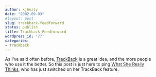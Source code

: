 ```yaml
---
author: kjhealy
date: "2002-09-03"
#layout: post
slug: trackback-feedforward
status: publish
title: Trackback Feedforward
wordpress_id: '77'
categories:
- trackback
---
```


As I've said often before, [TrackBack](http://fiachra.soc.arizona.edu/blog/archives/000029.html#000029) is a great idea, and the more people who use it the better. So this post is just here to ping [What She Really Thinks](http://www.whiterose.org/ginger/arch/week_2002_09_01.html#001185), who has just switched on her TrackBack feature.
